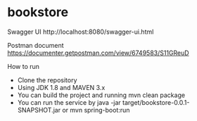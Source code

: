 # bookstore

Swagger UI
http://localhost:8080/swagger-ui.html

Postman document
https://documenter.getpostman.com/view/6749583/S11GReuD

How to run
- Clone the repository
- Using JDK 1.8 and MAVEN 3.x
- You can build the project and running mvn clean package
- You can run the service by java -jar target/bookstore-0.0.1-SNAPSHOT.jar  or  mvn spring-boot:run
